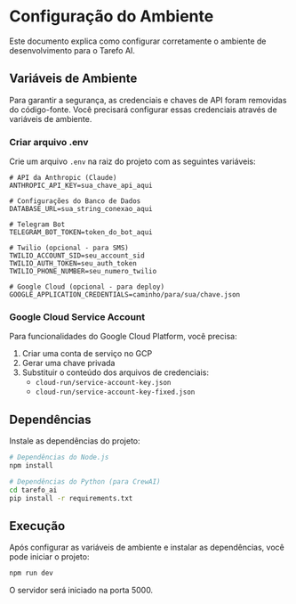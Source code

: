 # Configuração do Ambiente

Este documento explica como configurar corretamente o ambiente de desenvolvimento para o Tarefo AI.

## Variáveis de Ambiente

Para garantir a segurança, as credenciais e chaves de API foram removidas do código-fonte. Você precisará configurar essas credenciais através de variáveis de ambiente.

### Criar arquivo .env

Crie um arquivo `.env` na raiz do projeto com as seguintes variáveis:

```
# API da Anthropic (Claude)
ANTHROPIC_API_KEY=sua_chave_api_aqui

# Configurações do Banco de Dados
DATABASE_URL=sua_string_conexao_aqui

# Telegram Bot
TELEGRAM_BOT_TOKEN=token_do_bot_aqui

# Twilio (opcional - para SMS)
TWILIO_ACCOUNT_SID=seu_account_sid
TWILIO_AUTH_TOKEN=seu_auth_token
TWILIO_PHONE_NUMBER=seu_numero_twilio

# Google Cloud (opcional - para deploy)
GOOGLE_APPLICATION_CREDENTIALS=caminho/para/sua/chave.json
```

### Google Cloud Service Account

Para funcionalidades do Google Cloud Platform, você precisa:

1. Criar uma conta de serviço no GCP
2. Gerar uma chave privada
3. Substituir o conteúdo dos arquivos de credenciais:
   - `cloud-run/service-account-key.json`
   - `cloud-run/service-account-key-fixed.json`

## Dependências

Instale as dependências do projeto:

```bash
# Dependências do Node.js
npm install

# Dependências do Python (para CrewAI)
cd tarefo_ai
pip install -r requirements.txt
```

## Execução

Após configurar as variáveis de ambiente e instalar as dependências, você pode iniciar o projeto:

```bash
npm run dev
```

O servidor será iniciado na porta 5000.
